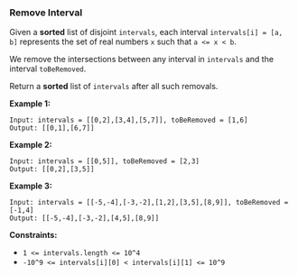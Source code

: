 ### Remove Interval

Given a **sorted** list of disjoint `intervals`, each interval `intervals[i] = [a, b]` represents the set of real numbers `x` such that `a <= x < b`.

We remove the intersections between any interval in `intervals` and the interval `toBeRemoved`.

Return a **sorted** list of `intervals` after all such removals.

 

**Example 1:**

```
Input: intervals = [[0,2],[3,4],[5,7]], toBeRemoved = [1,6]
Output: [[0,1],[6,7]]
```

**Example 2:**

```
Input: intervals = [[0,5]], toBeRemoved = [2,3]
Output: [[0,2],[3,5]]
```

**Example 3:**

```
Input: intervals = [[-5,-4],[-3,-2],[1,2],[3,5],[8,9]], toBeRemoved = [-1,4]
Output: [[-5,-4],[-3,-2],[4,5],[8,9]]
```



**Constraints:**

- `1 <= intervals.length <= 10^4`
- `-10^9 <= intervals[i][0] < intervals[i][1] <= 10^9`